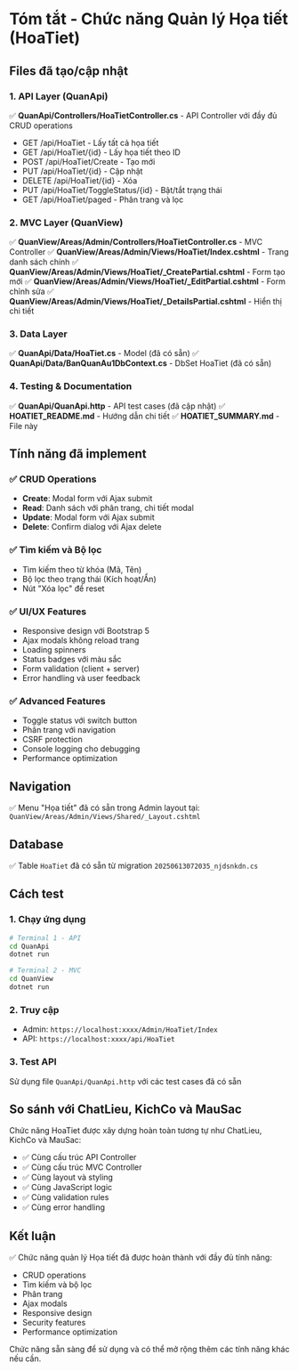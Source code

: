 # Tóm tắt - Chức năng Quản lý Họa tiết (HoaTiet)

## Files đã tạo/cập nhật

### 1. API Layer (QuanApi)
✅ **QuanApi/Controllers/HoaTietController.cs** - API Controller với đầy đủ CRUD operations
- GET /api/HoaTiet - Lấy tất cả họa tiết
- GET /api/HoaTiet/{id} - Lấy họa tiết theo ID  
- POST /api/HoaTiet/Create - Tạo mới
- PUT /api/HoaTiet/{id} - Cập nhật
- DELETE /api/HoaTiet/{id} - Xóa
- PUT /api/HoaTiet/ToggleStatus/{id} - Bật/tắt trạng thái
- GET /api/HoaTiet/paged - Phân trang và lọc

### 2. MVC Layer (QuanView)
✅ **QuanView/Areas/Admin/Controllers/HoaTietController.cs** - MVC Controller
✅ **QuanView/Areas/Admin/Views/HoaTiet/Index.cshtml** - Trang danh sách chính
✅ **QuanView/Areas/Admin/Views/HoaTiet/_CreatePartial.cshtml** - Form tạo mới
✅ **QuanView/Areas/Admin/Views/HoaTiet/_EditPartial.cshtml** - Form chỉnh sửa
✅ **QuanView/Areas/Admin/Views/HoaTiet/_DetailsPartial.cshtml** - Hiển thị chi tiết

### 3. Data Layer
✅ **QuanApi/Data/HoaTiet.cs** - Model (đã có sẵn)
✅ **QuanApi/Data/BanQuanAu1DbContext.cs** - DbSet HoaTiet (đã có sẵn)

### 4. Testing & Documentation
✅ **QuanApi/QuanApi.http** - API test cases (đã cập nhật)
✅ **HOATIET_README.md** - Hướng dẫn chi tiết
✅ **HOATIET_SUMMARY.md** - File này

## Tính năng đã implement

### ✅ CRUD Operations
- **Create**: Modal form với Ajax submit
- **Read**: Danh sách với phân trang, chi tiết modal
- **Update**: Modal form với Ajax submit
- **Delete**: Confirm dialog với Ajax delete

### ✅ Tìm kiếm và Bộ lọc
- Tìm kiếm theo từ khóa (Mã, Tên)
- Bộ lọc theo trạng thái (Kích hoạt/Ẩn)
- Nút "Xóa lọc" để reset

### ✅ UI/UX Features
- Responsive design với Bootstrap 5
- Ajax modals không reload trang
- Loading spinners
- Status badges với màu sắc
- Form validation (client + server)
- Error handling và user feedback

### ✅ Advanced Features
- Toggle status với switch button
- Phân trang với navigation
- CSRF protection
- Console logging cho debugging
- Performance optimization

## Navigation
✅ Menu "Họa tiết" đã có sẵn trong Admin layout tại:
`QuanView/Areas/Admin/Views/Shared/_Layout.cshtml`

## Database
✅ Table `HoaTiet` đã có sẵn từ migration `20250613072035_njdsnkdn.cs`

## Cách test

### 1. Chạy ứng dụng
```bash
# Terminal 1 - API
cd QuanApi
dotnet run

# Terminal 2 - MVC
cd QuanView  
dotnet run
```

### 2. Truy cập
- Admin: `https://localhost:xxxx/Admin/HoaTiet/Index`
- API: `https://localhost:xxxx/api/HoaTiet`

### 3. Test API
Sử dụng file `QuanApi/QuanApi.http` với các test cases đã có sẵn

## So sánh với ChatLieu, KichCo và MauSac
Chức năng HoaTiet được xây dựng hoàn toàn tương tự như ChatLieu, KichCo và MauSac:
- ✅ Cùng cấu trúc API Controller
- ✅ Cùng cấu trúc MVC Controller  
- ✅ Cùng layout và styling
- ✅ Cùng JavaScript logic
- ✅ Cùng validation rules
- ✅ Cùng error handling

## Kết luận
✅ Chức năng quản lý Họa tiết đã được hoàn thành với đầy đủ tính năng:
- CRUD operations
- Tìm kiếm và bộ lọc
- Phân trang
- Ajax modals
- Responsive design
- Security features
- Performance optimization

Chức năng sẵn sàng để sử dụng và có thể mở rộng thêm các tính năng khác nếu cần. 